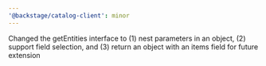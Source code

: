 ```yaml
---
'@backstage/catalog-client': minor
---
```


Changed the getEntities interface to (1) nest parameters in an object, (2) support field selection, and (3) return an object with an items field for future extension
